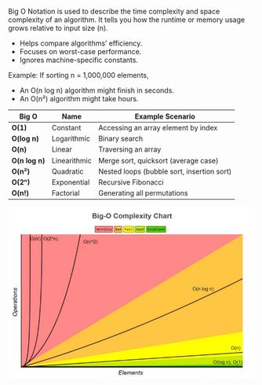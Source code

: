 Big O Notation is used to describe the time complexity and space complexity of an algorithm.
It tells you how the runtime or memory usage grows relative to input size (n).

* Helps compare algorithms’ efficiency. 
* Focuses on worst-case performance. 
* Ignores machine-specific constants.

Example: If sorting n = 1,000,000 elements, 
* An O(n log n) algorithm might finish in seconds. 
* An O(n²) algorithm might take hours.

| Big O          | Name         | Example Scenario                           |
| -------------- | ------------ | ------------------------------------------ |
| **O(1)**       | Constant     | Accessing an array element by index        |
| **O(log n)**   | Logarithmic  | Binary search                              |
| **O(n)**       | Linear       | Traversing an array                        |
| **O(n log n)** | Linearithmic | Merge sort, quicksort (average case)       |
| **O(n²)**      | Quadratic    | Nested loops (bubble sort, insertion sort) |
| **O(2ⁿ)**      | Exponential  | Recursive Fibonacci                        |
| **O(n!)**      | Factorial    | Generating all permutations                |

![BigO.png](../../../../resources/BigO.png)